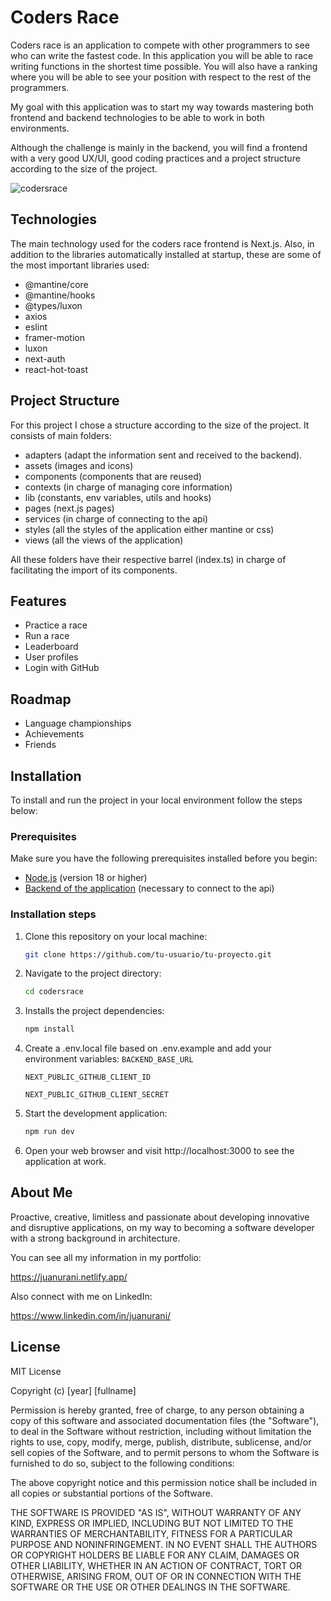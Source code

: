 # Coders Race

Coders race is an application to compete with other programmers to see who can write the fastest code. In this application you will be able to race writing functions in the shortest time possible. You will also have a ranking where you will be able to see your position with respect to the rest of the programmers.

My goal with this application was to start my way towards mastering both frontend and backend technologies to be able to work in both environments.

Although the challenge is mainly in the backend, you will find a frontend with a very good UX/UI, good coding practices and a project structure according to the size of the project.

![codersrace](https://github.com/juanuranidev/Freres/assets/96846723/c79c1e20-ee87-4956-9150-76774bd0caf1)

## Technologies

The main technology used for the coders race frontend is Next.js. Also, in addition to the libraries automatically installed at startup, these are some of the most important libraries used:

- @mantine/core
- @mantine/hooks
- @types/luxon
- axios
- eslint
- framer-motion
- luxon
- next-auth
- react-hot-toast

## Project Structure

For this project I chose a structure according to the size of the project. It consists of main folders:

- adapters (adapt the information sent and received to the backend).
- assets (images and icons)
- components (components that are reused)
- contexts (in charge of managing core information)
- lib (constants, env variables, utils and hooks)
- pages (next.js pages)
- services (in charge of connecting to the api)
- styles (all the styles of the application either mantine or css)
- views (all the views of the application)

All these folders have their respective barrel (index.ts) in charge of facilitating the import of its components.

## Features

- Practice a race
- Run a race
- Leaderboard
- User profiles
- Login with GitHub

## Roadmap

- Language championships
- Achievements
- Friends

## Installation

To install and run the project in your local environment follow the steps below:

### Prerequisites

Make sure you have the following prerequisites installed before you begin:

- [Node.js](https://nodejs.org/) (version 18 or higher)
- [Backend of the application](https://github.com/juanuranidev/CodersRaceBackend) (necessary to connect to the api)

### Installation steps

1. Clone this repository on your local machine:
   ```bash
   git clone https://github.com/tu-usuario/tu-proyecto.git
   ```
2. Navigate to the project directory:
   ```bash
   cd codersrace
   ```
3. Installs the project dependencies:
   ```bash
   npm install
   ```
4. Create a .env.local file based on .env.example and add your environment variables:
   `BACKEND_BASE_URL`

   `NEXT_PUBLIC_GITHUB_CLIENT_ID`

   `NEXT_PUBLIC_GITHUB_CLIENT_SECRET`

5. Start the development application:
   ```bash
   npm run dev
   ```
6. Open your web browser and visit http://localhost:3000 to see the application at work.

## About Me

Proactive, creative, limitless and passionate about developing innovative and disruptive applications, on my way to becoming a software developer with a strong background in architecture.

You can see all my information in my portfolio:

https://juanurani.netlify.app/

Also connect with me on LinkedIn:

https://www.linkedin.com/in/juanurani/

## License

MIT License

Copyright (c) [year] [fullname]

Permission is hereby granted, free of charge, to any person obtaining a copy
of this software and associated documentation files (the "Software"), to deal
in the Software without restriction, including without limitation the rights
to use, copy, modify, merge, publish, distribute, sublicense, and/or sell
copies of the Software, and to permit persons to whom the Software is
furnished to do so, subject to the following conditions:

The above copyright notice and this permission notice shall be included in all
copies or substantial portions of the Software.

THE SOFTWARE IS PROVIDED "AS IS", WITHOUT WARRANTY OF ANY KIND, EXPRESS OR
IMPLIED, INCLUDING BUT NOT LIMITED TO THE WARRANTIES OF MERCHANTABILITY,
FITNESS FOR A PARTICULAR PURPOSE AND NONINFRINGEMENT. IN NO EVENT SHALL THE
AUTHORS OR COPYRIGHT HOLDERS BE LIABLE FOR ANY CLAIM, DAMAGES OR OTHER
LIABILITY, WHETHER IN AN ACTION OF CONTRACT, TORT OR OTHERWISE, ARISING FROM,
OUT OF OR IN CONNECTION WITH THE SOFTWARE OR THE USE OR OTHER DEALINGS IN THE
SOFTWARE.
